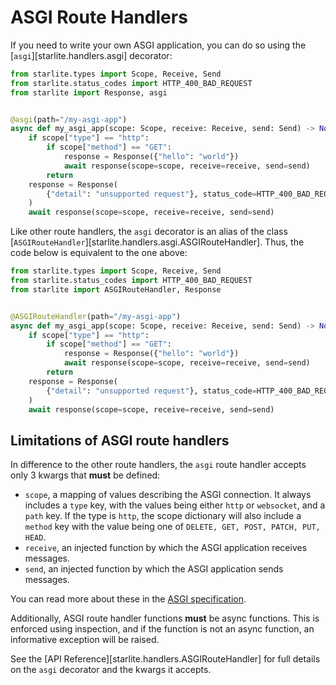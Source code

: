# ASGI Route Handlers

If you need to write your own ASGI application, you can do so using the [`asgi`][starlite.handlers.asgi] decorator:

```python
from starlite.types import Scope, Receive, Send
from starlite.status_codes import HTTP_400_BAD_REQUEST
from starlite import Response, asgi


@asgi(path="/my-asgi-app")
async def my_asgi_app(scope: Scope, receive: Receive, send: Send) -> None:
    if scope["type"] == "http":
        if scope["method"] == "GET":
            response = Response({"hello": "world"})
            await response(scope=scope, receive=receive, send=send)
        return
    response = Response(
        {"detail": "unsupported request"}, status_code=HTTP_400_BAD_REQUEST
    )
    await response(scope=scope, receive=receive, send=send)
```

Like other route handlers, the `asgi` decorator is an alias of the class
[`ASGIRouteHandler`][starlite.handlers.asgi.ASGIRouteHandler]. Thus,
the code below is equivalent to the one above:

```python
from starlite.types import Scope, Receive, Send
from starlite.status_codes import HTTP_400_BAD_REQUEST
from starlite import ASGIRouteHandler, Response


@ASGIRouteHandler(path="/my-asgi-app")
async def my_asgi_app(scope: Scope, receive: Receive, send: Send) -> None:
    if scope["type"] == "http":
        if scope["method"] == "GET":
            response = Response({"hello": "world"})
            await response(scope=scope, receive=receive, send=send)
        return
    response = Response(
        {"detail": "unsupported request"}, status_code=HTTP_400_BAD_REQUEST
    )
    await response(scope=scope, receive=receive, send=send)
```

## Limitations of ASGI route handlers

In difference to the other route handlers, the `asgi` route handler accepts only 3 kwargs that **must** be defined:

- `scope`, a mapping of values describing the ASGI connection. It always includes a `type` key, with the values being
  either `http` or `websocket`, and a `path` key. If the type is `http`, the scope dictionary will also include
  a `method` key with the value being one of `DELETE, GET, POST, PATCH, PUT, HEAD`.
- `receive`, an injected function by which the ASGI application receives messages.
- `send`, an injected function by which the ASGI application sends messages.

You can read more about these in the [ASGI specification](https://asgi.readthedocs.io/en/latest/specs/main.html).

Additionally, ASGI route handler functions **must** be async functions. This is enforced using inspection, and if the
function is not an async function, an informative exception will be raised.

See the [API Reference][starlite.handlers.ASGIRouteHandler] for full details on the `asgi` decorator and the kwargs it accepts.
